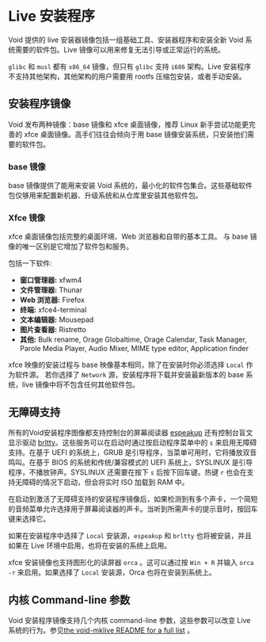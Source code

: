 # Live 安装程序

Void 提供的 live 安装器镜像包括一组基础工具、安装器程序和安装全新 Void 系统需要的软件包。Live 镜像可以用来修复无法引导或正常运行的系统。

`glibc` 和 `musl` 都有 `x86_64` 镜像，但只有 `glibc` 支持 `i686` 架构。Live 安装程序不支持其他架构，其他架构的用户需要用 rootfs 压缩包安装，或者手动安装。

## 安装程序镜像

Void 发布两种镜像：base 镜像和 xfce 桌面镜像，推荐 Linux 新手尝试功能更完善的 xfce 桌面镜像。高手们往往会倾向于用 base 镜像安装系统，只安装他们需要的软件包。

### base 镜像

base 镜像提供了能用来安装 Void 系统的，最小化的软件包集合。这些基础软件包仅够用来配置新机器、升级系统和从仓库里安装其他软件包。

### Xfce 镜像

xfce 桌面镜像包括完整的桌面环境、Web 浏览器和自带的基本工具。 与 base 镜像的唯一区别是它增加了软件包和服务。 

包括一下软件:

- **窗口管理器:** xfwm4
- **文件管理器:** Thunar
- **Web 浏览器:** Firefox
- **终端:** xfce4-terminal
- **文本编辑器:** Mousepad
- **图片查看器:** Ristretto
- **其他:** Bulk rename, Orage Globaltime, Orage Calendar, Task Manager, Parole
   Media Player, Audio Mixer, MIME type editor, Application finder
 
xfce 映像的安装过程与 base 映像基本相同，除了在安装时你必须选择 `Local` 作为软件源。 若你选择了 `Network` 源，安装程序将下载并安装最新版本的 base 系统，live 镜像中将不包含任何其他软件包。

## 无障碍支持

所有的Void安装程序图像都支持控制台的屏幕阅读器 [espeakup](https://man.voidlinux.org/espeakup.8) 还有控制台盲文显示驱动 [brltty](https://man.voidlinux.org/brltty.1)。这些服务可以在启动时通过按启动程序菜单中的 `s` 来启用无障碍支持。在基于 UEFI 的系统上，GRUB 是引导程序，当菜单可用时，它将播放双音鸣叫。在基于 BIOS 的系统和传统/兼容模式的 UEFI 系统上，SYSLINUX 是引导程序，不播放钟声。SYSLINUX 还需要在按下 `s` 后按下回车键。热键 `r` 也会在支持无障碍的情况下启动，但会将实时 ISO 加载到 RAM 中。

在启动到激活了无障碍支持的安装程序镜像后，如果检测到有多个声卡，一个简短的音频菜单允许选择用于屏幕阅读器的声卡。当听到所需声卡的提示音时，按回车键来选择它。

如果在安装程序中选择了 `Local` 安装源，`espeakup` 和 `brltty` 也将被安装，并且如果在 Live 环境中启用，也将在安装的系统上启用。

xfce 安装镜像也支持图形化的读屏器 `orca` 。这可以通过按 `Win + R` 并输入 `orca -r` 来启用。如果选择了 `Local` 安装源，Orca 也将在安装到系统上。

## 内核 Command-line 参数

Void 安装程序镜像支持几个内核 command-line 参数，这些参数可以改变 Live 系统的行为。参见[the void-mklive README for a full list](https://github.com/void-linux/void-mklive#kernel-command-line-parameters) 。